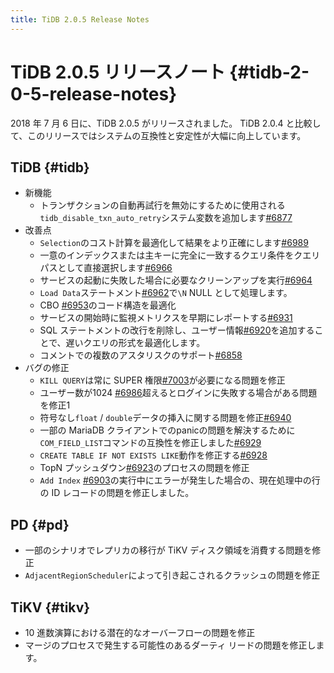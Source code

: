 ```yaml
---
title: TiDB 2.0.5 Release Notes
---
```


# TiDB 2.0.5 リリースノート {#tidb-2-0-5-release-notes}

2018 年 7 月 6 日に、TiDB 2.0.5 がリリースされました。 TiDB 2.0.4 と比較して、このリリースではシステムの互換性と安定性が大幅に向上しています。

## TiDB {#tidb}

-   新機能
    -   トランザクションの自動再試行を無効にするために使用される`tidb_disable_txn_auto_retry`システム変数を追加します[<a href="https://github.com/pingcap/tidb/pull/6877">#6877</a>](https://github.com/pingcap/tidb/pull/6877)
-   改善点
    -   `Selection`のコスト計算を最適化して結果をより正確にします[<a href="https://github.com/pingcap/tidb/pull/6989">#6989</a>](https://github.com/pingcap/tidb/pull/6989)
    -   一意のインデックスまたは主キーに完全に一致するクエリ条件をクエリ パスとして直接選択します[<a href="https://github.com/pingcap/tidb/pull/6966">#6966</a>](https://github.com/pingcap/tidb/pull/6966)
    -   サービスの起動に失敗した場合に必要なクリーンアップを実行[<a href="https://github.com/pingcap/tidb/pull/6964">#6964</a>](https://github.com/pingcap/tidb/pull/6964)
    -   `Load Data`ステートメント[<a href="https://github.com/pingcap/tidb/pull/6962">#6962</a>](https://github.com/pingcap/tidb/pull/6962)で`\N` NULL として処理します。
    -   CBO [<a href="https://github.com/pingcap/tidb/pull/6953">#6953</a>](https://github.com/pingcap/tidb/pull/6953)のコード構造を最適化
    -   サービスの開始時に監視メトリクスを早期にレポートする[<a href="https://github.com/pingcap/tidb/pull/6931">#6931</a>](https://github.com/pingcap/tidb/pull/6931)
    -   SQL ステートメントの改行を削除し、ユーザー情報[<a href="https://github.com/pingcap/tidb/pull/6920">#6920</a>](https://github.com/pingcap/tidb/pull/6920)を追加することで、遅いクエリの形式を最適化します。
    -   コメントでの複数のアスタリスクのサポート[<a href="https://github.com/pingcap/tidb/pull/6858">#6858</a>](https://github.com/pingcap/tidb/pull/6858)
-   バグの修正
    -   `KILL QUERY`は常に SUPER 権限[<a href="https://github.com/pingcap/tidb/pull/7003">#7003</a>](https://github.com/pingcap/tidb/pull/7003)が必要になる問題を修正
    -   ユーザー数が1024 [<a href="https://github.com/pingcap/tidb/pull/6986">#6986</a>](https://github.com/pingcap/tidb/pull/6986)超えるとログインに失敗する場合がある問題を修正1
    -   符号なし`float` / `double`データの挿入に関する問題を修正[<a href="https://github.com/pingcap/tidb/pull/6940">#6940</a>](https://github.com/pingcap/tidb/pull/6940)
    -   一部の MariaDB クライアントでのpanicの問題を解決するために`COM_FIELD_LIST`コマンドの互換性を修正しました[<a href="https://github.com/pingcap/tidb/pull/6929">#6929</a>](https://github.com/pingcap/tidb/pull/6929)
    -   `CREATE TABLE IF NOT EXISTS LIKE`動作を修正する[<a href="https://github.com/pingcap/tidb/pull/6928">#6928</a>](https://github.com/pingcap/tidb/pull/6928)
    -   TopN プッシュダウン[<a href="https://github.com/pingcap/tidb/pull/6923">#6923</a>](https://github.com/pingcap/tidb/pull/6923)のプロセスの問題を修正
    -   `Add Index` [<a href="https://github.com/pingcap/tidb/pull/6903">#6903</a>](https://github.com/pingcap/tidb/pull/6903)の実行中にエラーが発生した場合の、現在処理中の行の ID レコードの問題を修正しました。

## PD {#pd}

-   一部のシナリオでレプリカの移行が TiKV ディスク領域を消費する問題を修正
-   `AdjacentRegionScheduler`によって引き起こされるクラッシュの問題を修正

## TiKV {#tikv}

-   10 進数演算における潜在的なオーバーフローの問題を修正
-   マージのプロセスで発生する可能性のあるダーティ リードの問題を修正します。
